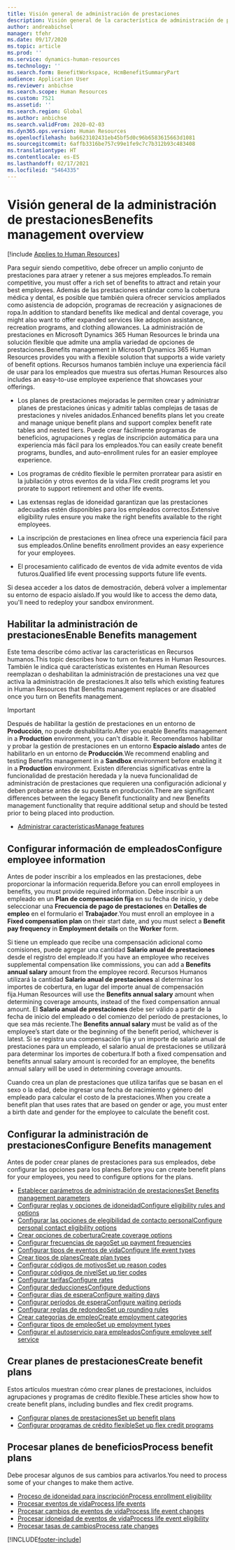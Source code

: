 ```yaml
---
title: Visión general de administración de prestaciones
description: Visión general de la característica de administración de prestaciones en Dynamics 365 Human Resources. Ofrezca a sus empleados opciones de prestaciones ampliadas con una experiencia en línea fácil de usar.
author: andreabichsel
manager: tfehr
ms.date: 09/17/2020
ms.topic: article
ms.prod: ''
ms.service: dynamics-human-resources
ms.technology: ''
ms.search.form: BenefitWorkspace, HcmBenefitSummaryPart
audience: Application User
ms.reviewer: anbichse
ms.search.scope: Human Resources
ms.custom: 7521
ms.assetid: ''
ms.search.region: Global
ms.author: anbichse
ms.search.validFrom: 2020-02-03
ms.dyn365.ops.version: Human Resources
ms.openlocfilehash: ba6623102431eb45bf5d0c96b6583615663d1081
ms.sourcegitcommit: 6affb3316be757c99e1fe9c7c7b312b93c483408
ms.translationtype: HT
ms.contentlocale: es-ES
ms.lasthandoff: 02/17/2021
ms.locfileid: "5464335"
---
```

# <a name="benefits-management-overview"></a><span data-ttu-id="5d2c8-104">Visión general de la administración de prestaciones</span><span class="sxs-lookup"><span data-stu-id="5d2c8-104">Benefits management overview</span></span>

[!include [Applies to Human Resources](../includes/applies-to-hr.md)]

<span data-ttu-id="5d2c8-105">Para seguir siendo competitivo, debe ofrecer un amplio conjunto de prestaciones para atraer y retener a sus mejores empleados.</span><span class="sxs-lookup"><span data-stu-id="5d2c8-105">To remain competitive, you must offer a rich set of benefits to attract and retain your best employees.</span></span> <span data-ttu-id="5d2c8-106">Además de las prestaciones estándar como la cobertura médica y dental, es posible que también quiera ofrecer servicios ampliados como asistencia de adopción, programas de recreación y asignaciones de ropa.</span><span class="sxs-lookup"><span data-stu-id="5d2c8-106">In addition to standard benefits like medical and dental coverage, you might also want to offer expanded services like adoption assistance, recreation programs, and clothing allowances.</span></span> <span data-ttu-id="5d2c8-107">La administración de prestaciones en Microsoft Dynamics 365 Human Resources le brinda una solución flexible que admite una amplia variedad de opciones de prestaciones.</span><span class="sxs-lookup"><span data-stu-id="5d2c8-107">Benefits management in Microsoft Dynamics 365 Human Resources provides you with a flexible solution that supports a wide variety of benefit options.</span></span> <span data-ttu-id="5d2c8-108">Recursos humanos también incluye una experiencia fácil de usar para los empleados que muestra sus ofertas.</span><span class="sxs-lookup"><span data-stu-id="5d2c8-108">Human Resources also includes an easy-to-use employee experience that showcases your offerings.</span></span>

- <span data-ttu-id="5d2c8-109">Los planes de prestaciones mejoradas le permiten crear y administrar planes de prestaciones únicas y admitir tablas complejas de tasas de prestaciones y niveles anidados.</span><span class="sxs-lookup"><span data-stu-id="5d2c8-109">Enhanced benefits plans let you create and manage unique benefit plans and support complex benefit rate tables and nested tiers.</span></span> <span data-ttu-id="5d2c8-110">Puede crear fácilmente programas de beneficios, agrupaciones y reglas de inscripción automática para una experiencia más fácil para los empleados.</span><span class="sxs-lookup"><span data-stu-id="5d2c8-110">You can easily create benefit programs, bundles, and auto-enrollment rules for an easier employee experience.</span></span>

- <span data-ttu-id="5d2c8-111">Los programas de crédito flexible le permiten prorratear para asistir en la jubilación y otros eventos de la vida.</span><span class="sxs-lookup"><span data-stu-id="5d2c8-111">Flex credit programs let you prorate to support retirement and other life events.</span></span>

- <span data-ttu-id="5d2c8-112">Las extensas reglas de idoneidad garantizan que las prestaciones adecuadas estén disponibles para los empleados correctos.</span><span class="sxs-lookup"><span data-stu-id="5d2c8-112">Extensive eligibility rules ensure you make the right benefits available to the right employees.</span></span>

- <span data-ttu-id="5d2c8-113">La inscripción de prestaciones en línea ofrece una experiencia fácil para sus empleados.</span><span class="sxs-lookup"><span data-stu-id="5d2c8-113">Online benefits enrollment provides an easy experience for your employees.</span></span>

- <span data-ttu-id="5d2c8-114">El procesamiento calificado de eventos de vida admite eventos de vida futuros.</span><span class="sxs-lookup"><span data-stu-id="5d2c8-114">Qualified life event processing supports future life events.</span></span>

<span data-ttu-id="5d2c8-115">Si desea acceder a los datos de demostración, deberá volver a implementar su entorno de espacio aislado.</span><span class="sxs-lookup"><span data-stu-id="5d2c8-115">If you would like to access the demo data, you'll need to redeploy your sandbox environment.</span></span>

## <a name="enable-benefits-management"></a><span data-ttu-id="5d2c8-116">Habilitar la administración de prestaciones</span><span class="sxs-lookup"><span data-stu-id="5d2c8-116">Enable Benefits management</span></span>

<span data-ttu-id="5d2c8-117">Este tema describe cómo activar las características en Recursos humanos.</span><span class="sxs-lookup"><span data-stu-id="5d2c8-117">This topic describes how to turn on features in Human Resources.</span></span> <span data-ttu-id="5d2c8-118">También le indica qué características existentes en Human Resources reemplazan o deshabilitan la administración de prestaciones una vez que activa la administración de prestaciones.</span><span class="sxs-lookup"><span data-stu-id="5d2c8-118">It also tells which existing features in Human Resources that Benefits management replaces or are disabled once you turn on Benefits management.</span></span>

> [!IMPORTANT]
> <span data-ttu-id="5d2c8-119">Después de habilitar la gestión de prestaciones en un entorno de **Producción**, no puede deshabilitarlo.</span><span class="sxs-lookup"><span data-stu-id="5d2c8-119">After you enable Benefits management in a **Production** environment, you can't disable it.</span></span> <span data-ttu-id="5d2c8-120">Recomendamos habilitar y probar la gestión de prestaciones en un entorno **Espacio aislado** antes de habilitarlo en un entorno de **Producción**.</span><span class="sxs-lookup"><span data-stu-id="5d2c8-120">We recommend enabling and testing Benefits management in a **Sandbox** environment before enabling it in a **Production** environment.</span></span> <span data-ttu-id="5d2c8-121">Existen diferencias significativas entre la funcionalidad de prestación heredada y la nueva funcionalidad de administración de prestaciones que requieren una configuración adicional y deben probarse antes de su puesta en producción.</span><span class="sxs-lookup"><span data-stu-id="5d2c8-121">There are significant differences between the legacy Benefit functionality and new Benefits management functionality that require additional setup and should be tested prior to being placed into production.</span></span>

- [<span data-ttu-id="5d2c8-122">Administrar características</span><span class="sxs-lookup"><span data-stu-id="5d2c8-122">Manage features</span></span>](hr-admin-manage-features.md)

## <a name="configure-employee-information"></a><span data-ttu-id="5d2c8-123">Configurar información de empleados</span><span class="sxs-lookup"><span data-stu-id="5d2c8-123">Configure employee information</span></span>

<span data-ttu-id="5d2c8-124">Antes de poder inscribir a los empleados en las prestaciones, debe proporcionar la información requerida.</span><span class="sxs-lookup"><span data-stu-id="5d2c8-124">Before you can enroll employees in benefits, you must provide required information.</span></span> <span data-ttu-id="5d2c8-125">Debe inscribir a un empleado en un **Plan de compensación fija** en su fecha de inicio, y debe seleccionar una **Frecuencia de pago de prestaciones** en **Detalles de empleo** en el formulario el **Trabajador**.</span><span class="sxs-lookup"><span data-stu-id="5d2c8-125">You must enroll an employee in a **Fixed compensation plan** on their start date, and you must select a **Benefit pay frequency** in **Employment details** on the **Worker** form.</span></span>

<span data-ttu-id="5d2c8-126">Si tiene un empleado que recibe una compensación adicional como comisiones, puede agregar una cantidad **Salario anual de prestaciones** desde el registro del empleado.</span><span class="sxs-lookup"><span data-stu-id="5d2c8-126">If you have an employee who receives supplemental compensation like commissions, you can add a **Benefits annual salary** amount from the employee record.</span></span> <span data-ttu-id="5d2c8-127">Recursos Humanos utilizará la cantidad **Salario anual de prestaciones** al determinar los importes de cobertura, en lugar del importe anual de compensación fija.</span><span class="sxs-lookup"><span data-stu-id="5d2c8-127">Human Resources will use the **Benefits annual salary** amount when determining coverage amounts, instead of the fixed compensation annual amount.</span></span> <span data-ttu-id="5d2c8-128">El **Salario anual de prestaciones** debe ser válido a partir de la fecha de inicio del empleado o del comienzo del período de prestaciones, lo que sea más reciente.</span><span class="sxs-lookup"><span data-stu-id="5d2c8-128">The **Benefits annual salary** must be valid as of the employee’s start date or the beginning of the benefit period, whichever is latest.</span></span> <span data-ttu-id="5d2c8-129">Si se registra una compensación fija y un importe de salario anual de prestaciones para un empleado, el salario anual de prestaciones se utilizará para determinar los importes de cobertura.</span><span class="sxs-lookup"><span data-stu-id="5d2c8-129">If both a fixed compensation and benefits annual salary amount is recorded for an employee, the benefits annual salary will be used in determining coverage amounts.</span></span>

<span data-ttu-id="5d2c8-130">Cuando crea un plan de prestaciones que utiliza tarifas que se basan en el sexo o la edad, debe ingresar una fecha de nacimiento y género del empleado para calcular el costo de la prestaciones.</span><span class="sxs-lookup"><span data-stu-id="5d2c8-130">When you create a benefit plan that uses rates that are based on gender or age, you must enter a birth date and gender for the employee to calculate the benefit cost.</span></span>

## <a name="configure-benefits-management"></a><span data-ttu-id="5d2c8-131">Configurar la administración de prestaciones</span><span class="sxs-lookup"><span data-stu-id="5d2c8-131">Configure Benefits management</span></span>

<span data-ttu-id="5d2c8-132">Antes de poder crear planes de prestaciones para sus empleados, debe configurar las opciones para los planes.</span><span class="sxs-lookup"><span data-stu-id="5d2c8-132">Before you can create benefit plans for your employees, you need to configure options for the plans.</span></span>

- [<span data-ttu-id="5d2c8-133">Establecer parámetros de administración de prestaciones</span><span class="sxs-lookup"><span data-stu-id="5d2c8-133">Set Benefits management parameters</span></span>](hr-benefits-setup-parameters.md)
- [<span data-ttu-id="5d2c8-134">Configurar reglas y opciones de idoneidad</span><span class="sxs-lookup"><span data-stu-id="5d2c8-134">Configure eligibility rules and options</span></span>](hr-benefits-setup-eligibility-rules.md)
- [<span data-ttu-id="5d2c8-135">Configurar las opciones de elegibilidad de contacto personal</span><span class="sxs-lookup"><span data-stu-id="5d2c8-135">Configure personal contact eligibility options</span></span>](hr-benefits-setup-contact-eligibility-options.md)
- [<span data-ttu-id="5d2c8-136">Crear opciones de cobertura</span><span class="sxs-lookup"><span data-stu-id="5d2c8-136">Create coverage options</span></span>](hr-benefits-setup-coverage-options.md)
- [<span data-ttu-id="5d2c8-137">Configurar frecuencias de pago</span><span class="sxs-lookup"><span data-stu-id="5d2c8-137">Set up payment frequencies</span></span>](hr-benefits-setup-payment-frequencies.md)
- [<span data-ttu-id="5d2c8-138">Configurar tipos de eventos de vida</span><span class="sxs-lookup"><span data-stu-id="5d2c8-138">Configure life event types</span></span>](hr-benefits-setup-life-event-types.md)
- [<span data-ttu-id="5d2c8-139">Crear tipos de planes</span><span class="sxs-lookup"><span data-stu-id="5d2c8-139">Create plan types</span></span>](hr-benefits-setup-plan-types.md)
- [<span data-ttu-id="5d2c8-140">Configurar códigos de motivos</span><span class="sxs-lookup"><span data-stu-id="5d2c8-140">Set up reason codes</span></span>](hr-benefits-setup-reason-codes.md)
- [<span data-ttu-id="5d2c8-141">Configurar códigos de nivel</span><span class="sxs-lookup"><span data-stu-id="5d2c8-141">Set up tier codes</span></span>](hr-benefits-setup-tier-codes.md)
- [<span data-ttu-id="5d2c8-142">Configurar tarifas</span><span class="sxs-lookup"><span data-stu-id="5d2c8-142">Configure rates</span></span>](hr-benefits-setup-rates.md)
- [<span data-ttu-id="5d2c8-143">Configurar deducciones</span><span class="sxs-lookup"><span data-stu-id="5d2c8-143">Configure deductions</span></span>](hr-benefits-setup-deductions.md)
- [<span data-ttu-id="5d2c8-144">Configurar días de espera</span><span class="sxs-lookup"><span data-stu-id="5d2c8-144">Configure waiting days</span></span>](hr-benefits-setup-waiting-days.md)
- [<span data-ttu-id="5d2c8-145">Configurar períodos de espera</span><span class="sxs-lookup"><span data-stu-id="5d2c8-145">Configure waiting periods</span></span>](hr-benefits-setup-waiting-periods.md)
- [<span data-ttu-id="5d2c8-146">Configurar reglas de redondeo</span><span class="sxs-lookup"><span data-stu-id="5d2c8-146">Set up rounding rules</span></span>](hr-benefits-setup-rounding-rules.md)
- [<span data-ttu-id="5d2c8-147">Crear categorías de empleo</span><span class="sxs-lookup"><span data-stu-id="5d2c8-147">Create employment categories</span></span>](hr-benefits-setup-employment-categories.md)
- [<span data-ttu-id="5d2c8-148">Configurar tipos de empleo</span><span class="sxs-lookup"><span data-stu-id="5d2c8-148">Set up employment types</span></span>](hr-benefits-setup-employment-types.md)
- [<span data-ttu-id="5d2c8-149">Configurar el autoservicio para empleados</span><span class="sxs-lookup"><span data-stu-id="5d2c8-149">Configure employee self service</span></span>](hr-benefits-setup-employee-self-service.md)

## <a name="create-benefit-plans"></a><span data-ttu-id="5d2c8-150">Crear planes de prestaciones</span><span class="sxs-lookup"><span data-stu-id="5d2c8-150">Create benefit plans</span></span>

<span data-ttu-id="5d2c8-151">Estos artículos muestran cómo crear planes de prestaciones, incluidos agrupaciones y programas de crédito flexible.</span><span class="sxs-lookup"><span data-stu-id="5d2c8-151">These articles show how to create benefit plans, including bundles and flex credit programs.</span></span>

- [<span data-ttu-id="5d2c8-152">Configurar planes de prestaciones</span><span class="sxs-lookup"><span data-stu-id="5d2c8-152">Set up benefit plans</span></span>](hr-benefits-plans-setup.md)
- [<span data-ttu-id="5d2c8-153">Configurar programas de crédito flexible</span><span class="sxs-lookup"><span data-stu-id="5d2c8-153">Set up flex credit programs</span></span>](hr-benefits-plans-flex-credit-programs.md)

## <a name="process-benefit-plans"></a><span data-ttu-id="5d2c8-154">Procesar planes de beneficios</span><span class="sxs-lookup"><span data-stu-id="5d2c8-154">Process benefit plans</span></span>

<span data-ttu-id="5d2c8-155">Debe procesar algunos de sus cambios para activarlos.</span><span class="sxs-lookup"><span data-stu-id="5d2c8-155">You need to process some of your changes to make them active.</span></span>

- [<span data-ttu-id="5d2c8-156">Proceso de idoneidad para inscripción</span><span class="sxs-lookup"><span data-stu-id="5d2c8-156">Process enrollment eligibility</span></span>](hr-benefits-process-enrollment-eligibility.md)
- [<span data-ttu-id="5d2c8-157">Procesar eventos de vida</span><span class="sxs-lookup"><span data-stu-id="5d2c8-157">Process life events</span></span>](hr-benefits-process-life-events.md)
- [<span data-ttu-id="5d2c8-158">Procesar cambios de eventos de vida</span><span class="sxs-lookup"><span data-stu-id="5d2c8-158">Process life event changes</span></span>](hr-benefits-process-life-event-changes.md)
- [<span data-ttu-id="5d2c8-159">Procesar idoneidad de eventos de vida</span><span class="sxs-lookup"><span data-stu-id="5d2c8-159">Process life event eligibility</span></span>](hr-benefits-process-life-event-eligibility.md)
- [<span data-ttu-id="5d2c8-160">Procesar tasas de cambios</span><span class="sxs-lookup"><span data-stu-id="5d2c8-160">Process rate changes</span></span>](hr-benefits-process-rate-changes.md)



[!INCLUDE[footer-include](../includes/footer-banner.md)]